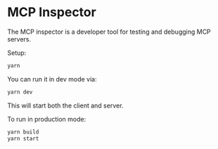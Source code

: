 # MCP Inspector

The MCP inspector is a developer tool for testing and debugging MCP servers.

Setup:

```bash
yarn
```

You can run it in dev mode via:

```bash
yarn dev
```

This will start both the client and server.

To run in production mode:

```bash
yarn build
yarn start
```
